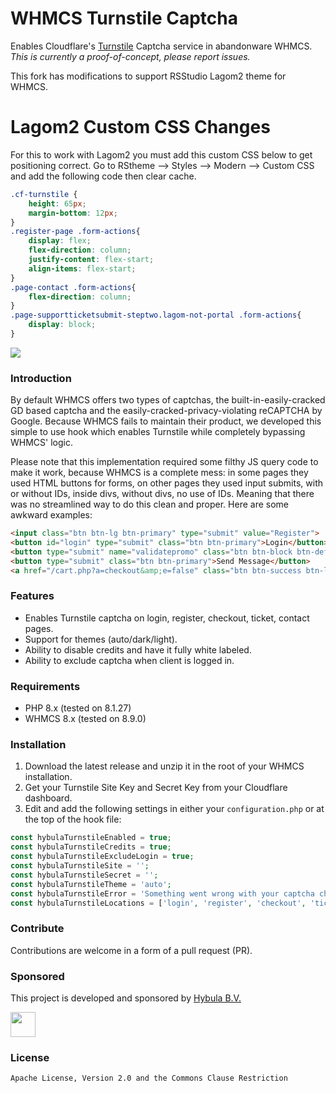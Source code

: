 # WHMCS Turnstile Captcha
Enables Cloudflare's [Turnstile](https://www.cloudflare.com/products/turnstile/) Captcha service in abandonware WHMCS. *This is currently a proof-of-concept, please report issues.*

This fork has modifications to support RSStudio Lagom2 theme for WHMCS.

# Lagom2 Custom CSS Changes
For this to work with Lagom2 you must add this custom CSS below to get positioning correct.
Go to RStheme --> Styles --> Modern --> Custom CSS and add the following code then clear cache.
```CSS
.cf-turnstile {
    height: 65px;
    margin-bottom: 12px;
}
.register-page .form-actions{
    display: flex;
    flex-direction: column;
    justify-content: flex-start;
    align-items: flex-start;
}
.page-contact .form-actions{
    flex-direction: column;
}
.page-supportticketsubmit-steptwo.lagom-not-portal .form-actions{
    display: block;
}
```

![](https://github.com/hybula/whmcs-turnstile/assets/8611981/a4a11d07-ecaa-4f98-b461-13534222fd35)

### Introduction
By default WHMCS offers two types of captchas, the built-in-easily-cracked GD based captcha and the easily-cracked-privacy-violating reCAPTCHA by Google.
Because WHMCS fails to maintain their product, we developed this simple to use hook which enables Turnstile while completely bypassing WHMCS' logic.

Please note that this implementation required some filthy JS query code to make it work, because WHMCS is a complete mess: in some pages they used HTML buttons for forms, on other pages they used input submits, with or without IDs, inside divs, without divs, no use of IDs. Meaning that there was no streamlined way to do this clean and proper. Here are some awkward examples:
```HTML
<input class="btn btn-lg btn-primary" type="submit" value="Register">
<button id="login" type="submit" class="btn btn-primary">Login</button>
<button type="submit" name="validatepromo" class="btn btn-block btn-default" value="Validate Code">Validate Code</button>
<button type="submit" class="btn btn-primary">Send Message</button>
<a href="/cart.php?a=checkout&amp;e=false" class="btn btn-success btn-lg btn-checkout disabled" id="checkout">Checkout</a>
```

### Features
- Enables Turnstile captcha on login, register, checkout, ticket, contact pages.
- Support for themes (auto/dark/light).
- Ability to disable credits and have it fully white labeled.
- Ability to exclude captcha when client is logged in.

### Requirements
- PHP 8.x (tested on 8.1.27)
- WHMCS 8.x (tested on 8.9.0)

### Installation
1. Download the latest release and unzip it in the root of your WHMCS installation.
2. Get your Turnstile Site Key and Secret Key from your Cloudflare dashboard.
3. Edit and add the following settings in either your `configuration.php` or at the top of the hook file:
```php
const hybulaTurnstileEnabled = true;
const hybulaTurnstileCredits = true;
const hybulaTurnstileExcludeLogin = true;
const hybulaTurnstileSite = '';
const hybulaTurnstileSecret = '';
const hybulaTurnstileTheme = 'auto';
const hybulaTurnstileError = 'Something went wrong with your captcha challenge!';
const hybulaTurnstileLocations = ['login', 'register', 'checkout', 'ticket', 'contact'];
```

### Contribute
Contributions are welcome in a form of a pull request (PR).

### Sponsored
This project is developed and sponsored by [Hybula B.V.](https://www.hybula.com/)
<p>
  <a href="https://www.hybula.com/">
    <img src="https://www.hybula.com/assets/hybula/logo/logo-primary.svg" height="40px">
  </a>
</p>

### License
```Apache License, Version 2.0 and the Commons Clause Restriction```
